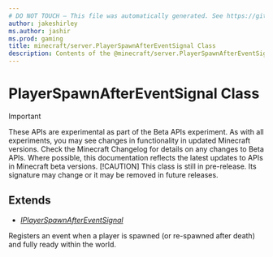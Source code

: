 ```yaml
---
# DO NOT TOUCH — This file was automatically generated. See https://github.com/mojang/minecraftapidocsgenerator to modify descriptions, examples, etc.
author: jakeshirley
ms.author: jashir
ms.prod: gaming
title: minecraft/server.PlayerSpawnAfterEventSignal Class
description: Contents of the @minecraft/server.PlayerSpawnAfterEventSignal class.
---
```

# PlayerSpawnAfterEventSignal Class
>[!IMPORTANT]
>These APIs are experimental as part of the Beta APIs experiment. As with all experiments, you may see changes in functionality in updated Minecraft versions. Check the Minecraft Changelog for details on any changes to Beta APIs. Where possible, this documentation reflects the latest updates to APIs in Minecraft beta versions.
> [!CAUTION]
> This class is still in pre-release.  Its signature may change or it may be removed in future releases.

## Extends
- [*IPlayerSpawnAfterEventSignal*](IPlayerSpawnAfterEventSignal.md)

Registers an event when a player is spawned (or re-spawned after death) and fully ready within the world.
